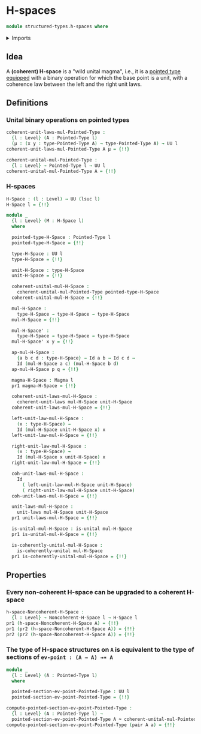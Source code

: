 # H-spaces

```agda
module structured-types.h-spaces where
```

<details><summary>Imports</summary>

```agda
open import foundation.action-on-identifications-binary-functions
open import foundation.action-on-identifications-functions
open import foundation.dependent-pair-types
open import foundation.equivalences
open import foundation.function-extensionality
open import foundation.function-types
open import foundation.functoriality-dependent-pair-types
open import foundation.identity-types
open import foundation.type-arithmetic-dependent-pair-types
open import foundation.unital-binary-operations
open import foundation.universe-levels

open import foundation-core.endomorphisms

open import structured-types.magmas
open import structured-types.noncoherent-h-spaces
open import structured-types.pointed-sections
open import structured-types.pointed-types
```

</details>

## Idea

A **(coherent) H-space** is a "wild unital magma", i.e., it is a
[pointed type](structured-types.pointed-types.md)
[equipped](foundation.structure.md) with a binary operation for which the base
point is a unit, with a coherence law between the left and the right unit laws.

## Definitions

### Unital binary operations on pointed types

```agda
coherent-unit-laws-mul-Pointed-Type :
  {l : Level} (A : Pointed-Type l)
  (μ : (x y : type-Pointed-Type A) → type-Pointed-Type A) → UU l
coherent-unit-laws-mul-Pointed-Type A μ = {!!}

coherent-unital-mul-Pointed-Type :
  {l : Level} → Pointed-Type l → UU l
coherent-unital-mul-Pointed-Type A = {!!}
```

### H-spaces

```agda
H-Space : (l : Level) → UU (lsuc l)
H-Space l = {!!}

module _
  {l : Level} (M : H-Space l)
  where

  pointed-type-H-Space : Pointed-Type l
  pointed-type-H-Space = {!!}

  type-H-Space : UU l
  type-H-Space = {!!}

  unit-H-Space : type-H-Space
  unit-H-Space = {!!}

  coherent-unital-mul-H-Space :
    coherent-unital-mul-Pointed-Type pointed-type-H-Space
  coherent-unital-mul-H-Space = {!!}

  mul-H-Space :
    type-H-Space → type-H-Space → type-H-Space
  mul-H-Space = {!!}

  mul-H-Space' :
    type-H-Space → type-H-Space → type-H-Space
  mul-H-Space' x y = {!!}

  ap-mul-H-Space :
    {a b c d : type-H-Space} → Id a b → Id c d →
    Id (mul-H-Space a c) (mul-H-Space b d)
  ap-mul-H-Space p q = {!!}

  magma-H-Space : Magma l
  pr1 magma-H-Space = {!!}

  coherent-unit-laws-mul-H-Space :
    coherent-unit-laws mul-H-Space unit-H-Space
  coherent-unit-laws-mul-H-Space = {!!}

  left-unit-law-mul-H-Space :
    (x : type-H-Space) →
    Id (mul-H-Space unit-H-Space x) x
  left-unit-law-mul-H-Space = {!!}

  right-unit-law-mul-H-Space :
    (x : type-H-Space) →
    Id (mul-H-Space x unit-H-Space) x
  right-unit-law-mul-H-Space = {!!}

  coh-unit-laws-mul-H-Space :
    Id
      ( left-unit-law-mul-H-Space unit-H-Space)
      ( right-unit-law-mul-H-Space unit-H-Space)
  coh-unit-laws-mul-H-Space = {!!}

  unit-laws-mul-H-Space :
    unit-laws mul-H-Space unit-H-Space
  pr1 unit-laws-mul-H-Space = {!!}

  is-unital-mul-H-Space : is-unital mul-H-Space
  pr1 is-unital-mul-H-Space = {!!}

  is-coherently-unital-mul-H-Space :
    is-coherently-unital mul-H-Space
  pr1 is-coherently-unital-mul-H-Space = {!!}
```

## Properties

### Every non-coherent H-space can be upgraded to a coherent H-space

```agda
h-space-Noncoherent-H-Space :
  {l : Level} → Noncoherent-H-Space l → H-Space l
pr1 (h-space-Noncoherent-H-Space A) = {!!}
pr1 (pr2 (h-space-Noncoherent-H-Space A)) = {!!}
pr2 (pr2 (h-space-Noncoherent-H-Space A)) = {!!}
```

### The type of H-space structures on `A` is equivalent to the type of sections of `ev-point : (A → A) →∗ A`

```agda
module _
  {l : Level} (A : Pointed-Type l)
  where

  pointed-section-ev-point-Pointed-Type : UU l
  pointed-section-ev-point-Pointed-Type = {!!}

compute-pointed-section-ev-point-Pointed-Type :
  {l : Level} (A : Pointed-Type l) →
  pointed-section-ev-point-Pointed-Type A ≃ coherent-unital-mul-Pointed-Type A
compute-pointed-section-ev-point-Pointed-Type (pair A a) = {!!}
```

